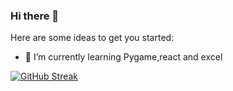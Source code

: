 ### Hi there 👋

Here are some ideas to get you started:
- 🌱 I’m currently learning Pygame,react and excel


[![GitHub Streak](http://github-readme-streak-stats.herokuapp.com?user=Fsetrodinomo&theme=tokyonight_duo&hide_border=true&date_format=M%20j%5B%2C%20Y%5D)](https://git.io/streak-stats)

